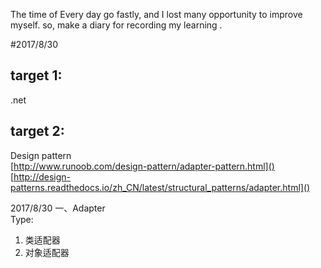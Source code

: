  The time of Every day go fastly, and I lost many opportunity to improve myself. so, make a diary for 
recording my learning .

#2017/8/30
## target 1:
.net







## target  2:
Design pattern  
[http://www.runoob.com/design-pattern/adapter-pattern.html]()  
[http://design-patterns.readthedocs.io/zh_CN/latest/structural_patterns/adapter.html]()

2017/8/30
一、Adapter   
Type:   
1. 类适配器  
2. 对象适配器  


